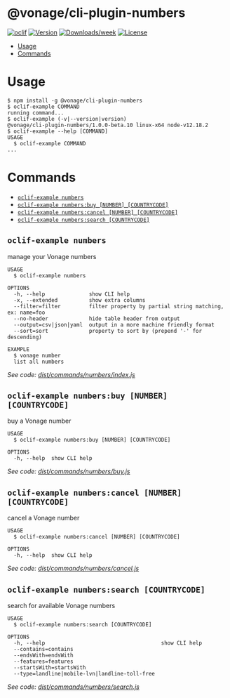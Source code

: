 @vonage/cli-plugin-numbers
==========================



[![oclif](https://img.shields.io/badge/cli-oclif-brightgreen.svg)](https://oclif.io)
[![Version](https://img.shields.io/npm/v/@vonage/cli-plugin-numbers.svg)](https://npmjs.org/package/@vonage/cli-plugin-numbers)
[![Downloads/week](https://img.shields.io/npm/dw/@vonage/cli-plugin-numbers.svg)](https://npmjs.org/package/@vonage/cli-plugin-numbers)
[![License](https://img.shields.io/npm/l/@vonage/cli-plugin-numbers.svg)](https://github.com/Vonage/cli-plugin-numbers/blob/master/package.json)

<!-- toc -->
* [Usage](#usage)
* [Commands](#commands)
<!-- tocstop -->
# Usage
<!-- usage -->
```sh-session
$ npm install -g @vonage/cli-plugin-numbers
$ oclif-example COMMAND
running command...
$ oclif-example (-v|--version|version)
@vonage/cli-plugin-numbers/1.0.0-beta.10 linux-x64 node-v12.18.2
$ oclif-example --help [COMMAND]
USAGE
  $ oclif-example COMMAND
...
```
<!-- usagestop -->
# Commands
<!-- commands -->
* [`oclif-example numbers`](#oclif-example-numbers)
* [`oclif-example numbers:buy [NUMBER] [COUNTRYCODE]`](#oclif-example-numbersbuy-number-countrycode)
* [`oclif-example numbers:cancel [NUMBER] [COUNTRYCODE]`](#oclif-example-numberscancel-number-countrycode)
* [`oclif-example numbers:search [COUNTRYCODE]`](#oclif-example-numberssearch-countrycode)

## `oclif-example numbers`

manage your Vonage numbers

```
USAGE
  $ oclif-example numbers

OPTIONS
  -h, --help              show CLI help
  -x, --extended          show extra columns
  --filter=filter         filter property by partial string matching, ex: name=foo
  --no-header             hide table header from output
  --output=csv|json|yaml  output in a more machine friendly format
  --sort=sort             property to sort by (prepend '-' for descending)

EXAMPLE
  $ vonage number
  list all numbers
```

_See code: [dist/commands/numbers/index.js](https://github.com/Vonage/vonage-cli/blob/v1.0.0-beta.10/dist/commands/numbers/index.js)_

## `oclif-example numbers:buy [NUMBER] [COUNTRYCODE]`

buy a Vonage number

```
USAGE
  $ oclif-example numbers:buy [NUMBER] [COUNTRYCODE]

OPTIONS
  -h, --help  show CLI help
```

_See code: [dist/commands/numbers/buy.js](https://github.com/Vonage/vonage-cli/blob/v1.0.0-beta.10/dist/commands/numbers/buy.js)_

## `oclif-example numbers:cancel [NUMBER] [COUNTRYCODE]`

cancel a Vonage number

```
USAGE
  $ oclif-example numbers:cancel [NUMBER] [COUNTRYCODE]

OPTIONS
  -h, --help  show CLI help
```

_See code: [dist/commands/numbers/cancel.js](https://github.com/Vonage/vonage-cli/blob/v1.0.0-beta.10/dist/commands/numbers/cancel.js)_

## `oclif-example numbers:search [COUNTRYCODE]`

search for available Vonage numbers

```
USAGE
  $ oclif-example numbers:search [COUNTRYCODE]

OPTIONS
  -h, --help                                     show CLI help
  --contains=contains
  --endsWith=endsWith
  --features=features
  --startsWith=startsWith
  --type=landline|mobile-lvn|landline-toll-free
```

_See code: [dist/commands/numbers/search.js](https://github.com/Vonage/vonage-cli/blob/v1.0.0-beta.10/dist/commands/numbers/search.js)_
<!-- commandsstop -->
